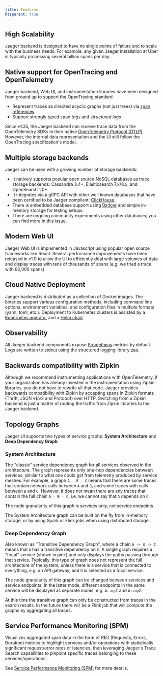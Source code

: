 ```yaml
---
title: Features
hasparent: true
---
```


## High Scalability

Jaeger backend is designed to have no single points of failure and to scale with the business needs.
For example, any given Jaeger installation at Uber is typically processing several billion spans per day.

## Native support for OpenTracing and OpenTelemetry

Jaeger backend, Web UI, and instrumentation libraries have been designed from ground up to support the OpenTracing standard.

* Represent traces as directed acyclic graphs (not just trees) via [span references](https://github.com/opentracing/specification/blob/master/specification.md#references-between-spans)
* Support strongly typed span _tags_ and _structured logs_

Since v1.35, the Jaeger backend can receive trace data from the OpenTelemetry SDKs in their native [OpenTelemetry Protocol (OTLP)][otlp]. However, the internal data representation and the UI still follow the OpenTracing specification's model.

## Multiple storage backends

Jaeger can be used with a growing number of storage backends:
* It natively supports popular open source NoSQL databases as trace storage backends: Cassandra 3.4+, Elasticsearch 7.x/8.x, and OpenSearch 1.0+.
* It integrates via a gRPC API with other well known databases that have been certified to be Jaeger compliant: [ClickHouse](https://github.com/jaegertracing/jaeger-clickhouse).
* There is embedded database support using [Badger](https://github.com/dgraph-io/badger) and simple in-memory storage for testing setups.
* There are ongoing community experiments using other databases; you can find more in [this issue](https://github.com/jaegertracing/jaeger/issues/638).

## Modern Web UI

Jaeger Web UI is implemented in Javascript using popular open source frameworks like React. Several performance improvements have been released in v1.0 to allow the UI to efficiently deal with large volumes of data and display traces with tens of thousands of spans (e.g. we tried a trace with 80,000 spans).

## Cloud Native Deployment

Jaeger backend is distributed as a collection of Docker images. The binaries support various configuration methods,
including command line options, environment variables, and configuration files in multiple formats (yaml, toml, etc.).
Deployment to Kubernetes clusters is assisted by a [Kubernetes operator](https://github.com/jaegertracing/jaeger-operator)
and a [Helm chart](https://github.com/kubernetes/charts/tree/master/incubator/jaeger).

## Observability

All Jaeger backend components expose [Prometheus](https://prometheus.io/) metrics by default.
Logs are written to stdout using the structured logging library [zap](https://github.com/uber-go/zap).

## Backwards compatibility with Zipkin

Although we recommend instrumenting applications with OpenTelemetry, if your organization has already invested in the instrumentation using Zipkin libraries, you do not have to rewrite all that code. Jaeger provides backwards compatibility with Zipkin by accepting spans in Zipkin formats (Thrift, JSON v1/v2 and Protobuf) over HTTP. Switching from a Zipkin backend is just a matter of routing the traffic from Zipkin libraries to the Jaeger backend.

## Topology Graphs

Jaeger UI supports two types of service graphs: **System Architecture** and **Deep Dependency Graph**.

### System Architecture

The "classic" service dependency graph for all services observed in the architecture. The graph represents only one-hop dependencies between services, similar to what one could get from telemetry produced by service meshes. For example, a graph `A - B - C` means that there are some traces that contain network calls between `A` and `B`, and some traces with calls between `B` and `C`. However, it does not mean there are any traces that contain the full chain `A - B - C`, i.e. we cannot say that `A` depends on `C`.

The node granularity of this graph is services only, not service endpoints.

The System Architecture graph can be built on the fly from in-memory storage, or by using Spark or Flink jobs when using distributed storage.

### Deep Dependency Graph

Also known as "Transitive Dependency Graph", where a chain `A -> B -> C` means that `A` has a transitive dependency on `C`. A single graph requires a "focal" service (shown in pink) and only displays the paths passing through that service. Typically, this type of graph does not represent the full architecture of the system, unless there is a service that is connected to everything, e.g. an API gateway, and it is selected as a focal service.

The node granularity of this graph can be changed between services and service endpoints. In the latter mode, different endpoints in the same service will be displayed as separate nodes, e.g. `A::op1` and `A::op2`.

At this time the transitive graph can only be constructed from traces in the search results. In the future there will be a Flink job that will compute the graphs by aggregating all traces.

## Service Performance Monitoring (SPM)

Visualizes aggregated span data in the form of RED (Requests, Errors, Duration) metrics
to highlight services and/or operations with statistically significant request/error rates or
latencies, then leveraging Jaeger's Trace Search capabilities to pinpoint specific
traces belonging to these services/operations.

See [Service Performance Monitoring (SPM)](../spm) for more details.

[otlp]: https://opentelemetry.io/docs/reference/specification/protocol/
